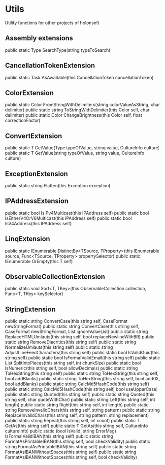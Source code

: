 # Utils
Utility functions for other projects of holonsoft

## Assembly extensions

  public static Type SearchType(string typeToSearch)

## CancellationTokenExtension

  public static Task AsAwaitable(this CancellationToken cancellationToken)

## ColorExtension

  public static Color FromStringWithDelimiters(string colorValueAsString, char delimiter)
  public static string ToStringWithDelimiter(this Color self, char delimiter)
  public static Color ChangeBrightness(this Color self, float correctionFactor)

## ConvertExtension

  public static T GetValue<T>(Type typeOfValue, string value, CultureInfo culture)
  public static T GetValue<T>(string typeOfValue, string value, CultureInfo culture)
  
## ExceptionExtension

  public static string Flatten(this Exception exception)
  
## IPAddressExtension

  public static bool IsIPv4Multicast(this IPAddress self)
  public static bool IsEitherV4OrV6Multicast(this IPAddress self)
  public static bool IsV4Address(this IPAddress self)

## LinqExtension
  public static IEnumerable<TSource> DistinctBy<TSource, TProperty>(this IEnumerable<TSource> source, Func<TSource, TProperty> propertySelector)
  public static IEnumerable<T> OrEmpty<T>(this T self)
  
## ObservableCollectionExtension
  
  public static void Sort<T, TKey>(this ObservableCollection<T> collection, Func<T, TKey> keySelector)
  
## StringExtension
  
  public static string ConvertCase(this string self, CaseFormat newStringFormat)
  public static string ConvertCase(this string self, CaseFormat newStringFormat, List<string> ignoreValueList)
  public static string ReplaceHTMLUmlauts(this string self, bool replaceNewlineWithBR)
  public static string RemoveDiacritics(this string self)
  public static string NormalizeUmlauts(this string self)
  public static string AdjustLineFeedCharacters(this string self)
  public static bool IsValidGuid(this string self)
  public static bool IsFormalValidEmail(this string self)
  public static List<string> SplitIntoPieces(this string self, int chunkSize)
  public static bool IsNumeric(this string self, bool allowDecimals)
  public static string ToHexString(this string self)
  public static string ToHexString(this string self, bool addBlanks)
  public static string ToHexString(this string self, bool add0X, bool addBlanks)
  public static string CalcMd5HashCode(this string self)
  public static string CalcMd5HashCode(this string self, bool useUpperCase)
  public static string Quoted(this string self)
  public static string Quoted(this string self, char quoteWithChar)
  public static string Left(this string self, int length)
  public static string Right(this string self, int length)
  public static string RemoveInvalidChars(this string self, string pattern)
  public static string ReplaceInvalidChars(this string self, string pattern, string replacement)
  public static string Repeat(this string self, int count)
  public static T GetAs<T>(this string self)
  public static T GetAs<T>(this string self, CultureInfo cultureInfo)
  public static (bool IsValid, string ErrorMsg) IsFormalValidIBAN(this string self)
  public static string FormatAsPrintableIBAN(this string self, bool checkValidity)
  public static string FormatAsPrintableIBAN(this string self)
  public static string FormatAsIBANWithoutSpaces(this string self)
  public static string FormatAsIBANWithoutSpaces(this string self, bool checkValidity)
  
